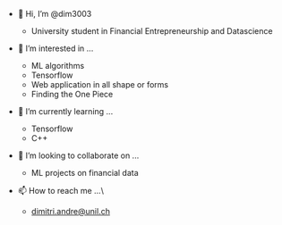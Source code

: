 - 👋 Hi, I’m @dim3003 
    - University student in Financial Entrepreneurship and Datascience

- 👀 I’m interested in ... 
    - ML algorithms 
    - Tensorflow 
    - Web application in all shape or forms
    - Finding the One Piece

- 🌱 I’m currently learning ...
    - Tensorflow
    - C++

- 💞️ I’m looking to collaborate on ...
    - ML projects on financial data

- 📫 How to reach me ...\
    - dimitri.andre@unil.ch

<!---
dim3003/dim3003 is a ✨ special ✨ repository because its `README.md` (this file) appears on your GitHub profile.
You can click the Preview link to take a look at your changes.
--->
